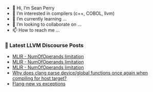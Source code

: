 - 👋 Hi, I’m Sean Perry
- 👀 I’m interested in compilers (c++, COBOL, llvm)
- 🌱 I’m currently learning ...
- 💞️ I’m looking to collaborate on ...
- 📫 How to reach me ...

<!---
s66perry/s66perry is a ✨ special ✨ repository because its `README.md` (this file) appears on your GitHub profile.
You can click the Preview link to take a look at your changes.
--->
### 📕 Latest LLVM Discourse Posts

<!-- DISCOURSE-LLVM:START -->
- [MLIR - NumOfOperands limitation](https://discourse.llvm.org/t/mlir-numofoperands-limitation/83362#post_3)
- [MLIR - NumOfOperands limitation](https://discourse.llvm.org/t/mlir-numofoperands-limitation/83362#post_2)
- [MLIR - NumOfOperands limitation](https://discourse.llvm.org/t/mlir-numofoperands-limitation/83362#post_1)
- [Why does clang parse device/global functions once again when compiling for host target?](https://discourse.llvm.org/t/why-does-clang-parse-device-global-functions-once-again-when-compiling-for-host-target/83357#post_3)
- [Flang-new vs exceptions](https://discourse.llvm.org/t/flang-new-vs-exceptions/83338#post_6)
<!-- DISCOURSE-LLVM:END -->
